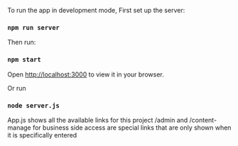 To run the app in development mode, 
First set up the server: 

### `npm run server` 

Then run:

### `npm start` 

Open [http://localhost:3000](http://localhost:3000) to view it in your browser.

Or run

### `node server.js`

App.js shows all the available links for this project
/admin and /content-manage for business side access are special links that are only shown when it is specifically entered

